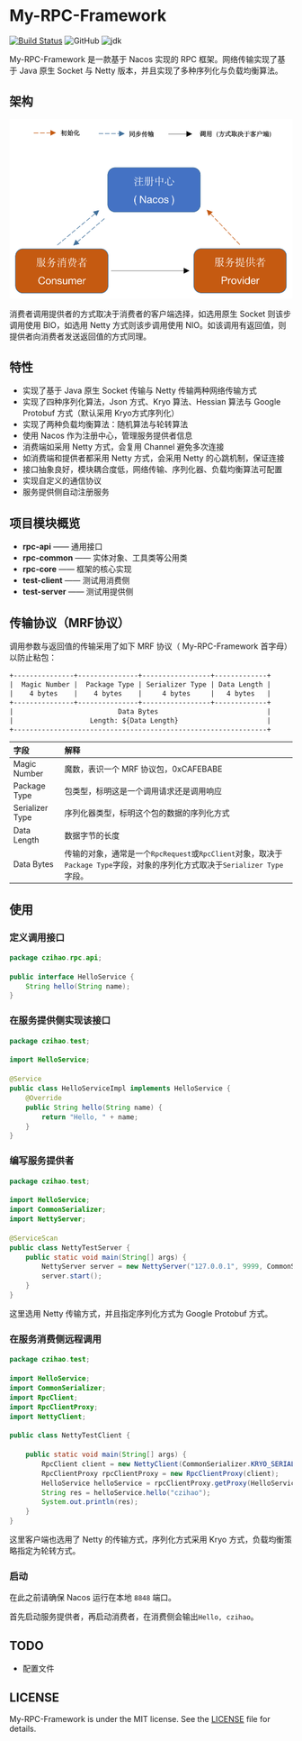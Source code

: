 # My-RPC-Framework

[![Build Status](https://travis-ci.com/CN-GuoZiyang/My-RPC-Framework.svg?branch=master)](https://travis-ci.com/CN-GuoZiyang/My-RPC-Framework)
![GitHub](https://img.shields.io/github/license/CN-GuoZiyang/My-RPC-Framework)
![jdk](https://img.shields.io/static/v1?label=oraclejdk&message=8&color=blue)

My-RPC-Framework 是一款基于 Nacos 实现的 RPC 框架。网络传输实现了基于 Java 原生 Socket 与 Netty 版本，并且实现了多种序列化与负载均衡算法。

## 架构

![系统架构](./img/architecture.png)

消费者调用提供者的方式取决于消费者的客户端选择，如选用原生 Socket 则该步调用使用 BIO，如选用 Netty 方式则该步调用使用 NIO。如该调用有返回值，则提供者向消费者发送返回值的方式同理。

## 特性

- 实现了基于 Java 原生 Socket 传输与 Netty 传输两种网络传输方式
- 实现了四种序列化算法，Json 方式、Kryo 算法、Hessian 算法与 Google Protobuf 方式（默认采用 Kryo方式序列化）
- 实现了两种负载均衡算法：随机算法与轮转算法
- 使用 Nacos 作为注册中心，管理服务提供者信息
- 消费端如采用 Netty 方式，会复用 Channel 避免多次连接
- 如消费端和提供者都采用 Netty 方式，会采用 Netty 的心跳机制，保证连接
- 接口抽象良好，模块耦合度低，网络传输、序列化器、负载均衡算法可配置
- 实现自定义的通信协议
- 服务提供侧自动注册服务

## 项目模块概览

- **rpc-api**	——	通用接口
- **rpc-common**	——	实体对象、工具类等公用类
- **rpc-core**	——	框架的核心实现
- **test-client**	——	测试用消费侧
- **test-server**	——	测试用提供侧

## 传输协议（MRF协议）

调用参数与返回值的传输采用了如下 MRF 协议（ My-RPC-Framework 首字母）以防止粘包：

```
+---------------+---------------+-----------------+-------------+
|  Magic Number |  Package Type | Serializer Type | Data Length |
|    4 bytes    |    4 bytes    |     4 bytes     |   4 bytes   |
+---------------+---------------+-----------------+-------------+
|                          Data Bytes                           |
|                   Length: ${Data Length}                      |
+---------------------------------------------------------------+
```

| 字段            | 解释                                                         |
| :-------------- | :----------------------------------------------------------- |
| Magic Number    | 魔数，表识一个 MRF 协议包，0xCAFEBABE                        |
| Package Type    | 包类型，标明这是一个调用请求还是调用响应                     |
| Serializer Type | 序列化器类型，标明这个包的数据的序列化方式                   |
| Data Length     | 数据字节的长度                                               |
| Data Bytes      | 传输的对象，通常是一个`RpcRequest`或`RpcClient`对象，取决于`Package Type`字段，对象的序列化方式取决于`Serializer Type`字段。 |

## 使用

### 定义调用接口

```java
package czihao.rpc.api;

public interface HelloService {
    String hello(String name);
}
```

### 在服务提供侧实现该接口

```java
package czihao.test;

import HelloService;

@Service
public class HelloServiceImpl implements HelloService {
    @Override
    public String hello(String name) {
        return "Hello, " + name;
    }
}
```

### 编写服务提供者

```java
package czihao.test;

import HelloService;
import CommonSerializer;
import NettyServer;

@ServiceScan
public class NettyTestServer {
    public static void main(String[] args) {
        NettyServer server = new NettyServer("127.0.0.1", 9999, CommonSerializer.PROTOBUF_SERIALIZER);
        server.start();
    }
}
```

这里选用 Netty 传输方式，并且指定序列化方式为 Google Protobuf 方式。

### 在服务消费侧远程调用

```java
package czihao.test;

import HelloService;
import CommonSerializer;
import RpcClient;
import RpcClientProxy;
import NettyClient;

public class NettyTestClient {

    public static void main(String[] args) {
        RpcClient client = new NettyClient(CommonSerializer.KRYO_SERIALIZER, new RoundRobinLoadBalancer());
        RpcClientProxy rpcClientProxy = new RpcClientProxy(client);
        HelloService helloService = rpcClientProxy.getProxy(HelloService.class);
        String res = helloService.hello("czihao");
        System.out.println(res);
    }
}
```

这里客户端也选用了 Netty 的传输方式，序列化方式采用 Kryo 方式，负载均衡策略指定为轮转方式。

### 启动

在此之前请确保 Nacos 运行在本地 `8848` 端口。

首先启动服务提供者，再启动消费者，在消费侧会输出`Hello, czihao`。

## TODO

- 配置文件

## LICENSE

My-RPC-Framework is under the MIT license. See the [LICENSE](https://github.com/CN-GuoZiyang/My-RPC-Framework/blob/master/LICENSE) file for details.